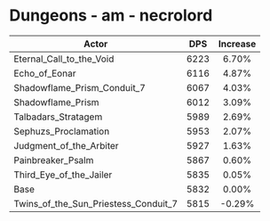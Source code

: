 # Dungeons - am - necrolord
| Actor | DPS | Increase |
|---|:---:|:---:|
|Eternal_Call_to_the_Void|6223|6.70%|
|Echo_of_Eonar|6116|4.87%|
|Shadowflame_Prism_Conduit_7|6067|4.03%|
|Shadowflame_Prism|6012|3.09%|
|Talbadars_Stratagem|5989|2.69%|
|Sephuzs_Proclamation|5953|2.07%|
|Judgment_of_the_Arbiter|5927|1.63%|
|Painbreaker_Psalm|5867|0.60%|
|Third_Eye_of_the_Jailer|5835|0.05%|
|Base|5832|0.00%|
|Twins_of_the_Sun_Priestess_Conduit_7|5815|-0.29%|
